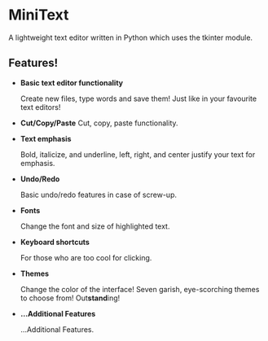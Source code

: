 # MiniText

A lightweight text editor written in Python which uses the tkinter module.


## Features!

* **Basic text editor functionality**

  Create new files, type words and save them! Just like in your favourite text editors! 

* **Cut/Copy/Paste**
  Cut, copy, paste functionality.

* **Text emphasis**

  Bold, italicize, and underline, left, right, and center justify your text for emphasis.

* **Undo/Redo**

  Basic undo/redo features in case of screw-up.

* **Fonts**

  Change the font and size of highlighted text.

* **Keyboard shortcuts**

  For those who are too cool for clicking.

* **Themes**

  Change the color of the interface! Seven garish, eye-scorching themes to choose from! Out**stand**ing!

* **…Additional Features**

  …Additional Features.
